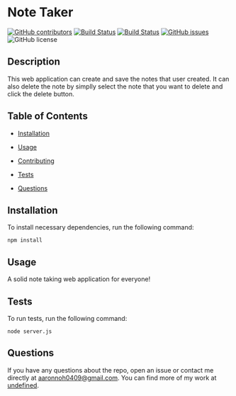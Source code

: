 # Note Taker
  [![GitHub contributors](https://img.shields.io/github/contributors/dnsghd49/nttaaakerrr.svg)](https://GitHub.com/dnsghd49/nttaaakerrr/graphs/contributors/)
  [![Build Status](https://img.shields.io/github/forks/dnsghd49/nttaaakerrr.svg)](https://github.com/dnsghd49/nttaaakerrr/network/)
  [![Build Status](https://img.shields.io/github/stars/dnsghd49/nttaaakerrr.svg)](https://github.com/dnsghd49/nttaaakerrr/)
  [![GitHub issues](https://img.shields.io/github/issues/dnsghd49/nttaaakerrr.svg)](https://GitHub.com/dnsghd49/nttaaakerrr/issues/)
  ![GitHub license](https://img.shields.io/badge/license-MIT-blue.svg)


## Description

This web application can create and save the notes that user created. It can also delete the note by simplly select the note that you want to delete and click the delete button.

## Table of Contents 

* [Installation](#installation)

* [Usage](#usage)

* [Contributing](#contributing)

* [Tests](#tests)

* [Questions](#questions)

## Installation

To install necessary dependencies, run the following command:

```
npm install
```

## Usage

A solid note taking web application for everyone!


## Tests

To run tests, run the following command:

```
node server.js
```

## Questions

If you have any questions about the repo, open an issue or contact me directly at aaronnoh0409@gmail.com. You can find more of my work at [undefined](https://github.com/undefined/).
